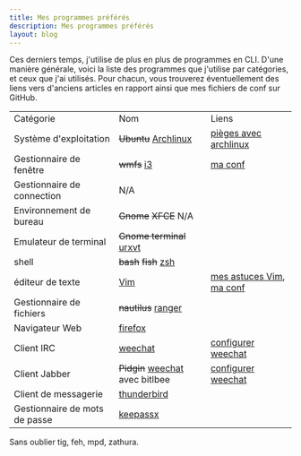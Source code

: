 ```yaml
---
title: Mes programmes préférés
description: Mes programmes préférés
layout: blog
---
```

Ces derniers temps, j'utilise de plus en plus de programmes en CLI. D'une manière générale, voici la
liste des programmes que j'utilise par catégories, et ceux que j'ai utilisés. Pour chacun, vous
trouverez éventuellement des liens vers d'anciens articles en rapport ainsi que mes fichiers de
conf sur GitHub.

|                               |                                                                              |                                                                                                           |
|-------------------------------|------------------------------------------------------------------------------|-----------------------------------------------------------------------------------------------------------|
| Catégorie                     | Nom                                                                          | Liens                                                                                                     |
| Système d'exploitation        | ~~Ubuntu~~ [Archlinux](http://archlinux.fr/)                                 | [pièges avec archlinux](archlinux.html)                                                                   |
| Gestionnaire de fenêtre       | ~~wmfs~~ [i3](http://i3wm.org/)                                              | [ma conf](https://github.com/YannMoisan/dotfiles/blob/master/i3/config)                                   |
| Gestionnaire de connection    | N/A                                                                          |                                                                                                           |
| Environnement de bureau       | ~~Gnome~~ ~~XFCE~~ N/A                                                       |                                                                                                           |
| Emulateur de terminal         | ~~Gnome terminal~~ [urxvt](http://software.schmorp.de/pkg/rxvt-unicode.html) |                                                                                                           |
| shell                         | ~~bash~~ ~~fish~~ [zsh](http://zsh.sourceforge.net/)                         |                                                                                                           |
| éditeur de texte              | [Vim](http://www.vim.org/)                                                   | [mes astuces Vim](astuces-vim.html), [ma conf](https://github.com/YannMoisan/dotfiles/blob/master/.vimrc) |
| Gestionnaire de fichiers      | ~~nautilus~~ [ranger](http://ranger.nongnu.org/)                             |                                                                                                           |
| Navigateur Web                | [firefox](http://www.mozilla.org/fr/firefox/new/)                            |                                                                                                           |
| Client IRC                    | [weechat](http://www.weechat.org/)                                           | [configurer weechat](weechat.html)                                                                        |
| Client Jabber                 | ~~Pidgin~~ [weechat](http://www.weechat.org/) avec bitlbee                   | [configurer weechat](weechat.html)                                                                        |
| Client de messagerie          | [thunderbird](https://www.mozilla.org/fr/thunderbird/)                       |                                                                                                           |
| Gestionnaire de mots de passe | [keepassx](https://www.keepassx.org/)                                        |                                                                                                           |

Sans oublier tig, feh, mpd, zathura.
